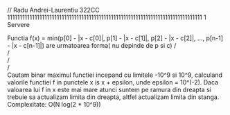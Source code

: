 // Radu Andrei-Laurentiu 322CC
1111111111111111111111111111111111111111111111111111111111111111111111111111111
1 Servere

Functia f(x) = min(p[0] - |x - c[0]|, p[1] - |x - c[1]|, p[2] - |x - c[2]|, ..., p[n-1] - |x - c[n-1]|)
are urmatoarea forma( nu depinde de p si c)
   /\
  /  \
 /    \
/      \
Cautam binar maximul functiei incepand cu limitele -10^9 si 10^9,
calculand valorile functiei f in punctele x is x + epsilon, 
unde epsilon = 10^(-2).
Daca valoarea lui f in x este mai mare atunci suntem pe ramura
din dreapta si trebuie sa actualizam limita din dreapta, altfel
actualizam limita din stanga.
Complexitate: O(N log(2 * 10^9))

